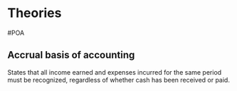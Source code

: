 # Theories
#POA
## Accrual basis of accounting
States that all income earned and expenses incurred for the same period must be recognized, regardless of whether cash has been received or paid.